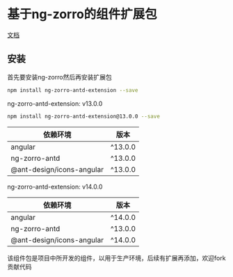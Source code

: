 
# 基于ng-zorro的组件扩展包

[文档](https://enochgao.github.io/ng-zorro-antd-extension/)

## 安装

首先要安装ng-zorro然后再安装扩展包

```bash
npm install ng-zorro-antd-extension --save
```

ng-zorro-antd-extension: v13.0.0

```bash
npm install ng-zorro-antd-extension@13.0.0 --save
```

|依赖环境|版本|
|---|----|
|angular|^13.0.0|
|ng-zorro-antd|^13.0.0|
|@ant-design/icons-angular|^13.0.0|

ng-zorro-antd-extension: v14.0.0

|依赖环境|版本|
|---|----|
|angular|^14.0.0|
|ng-zorro-antd|^13.0.0|
|@ant-design/icons-angular|^14.0.0|

该组件包是项目中所开发的组件，以用于生产环境，后续有扩展再添加，欢迎fork贡献代码
